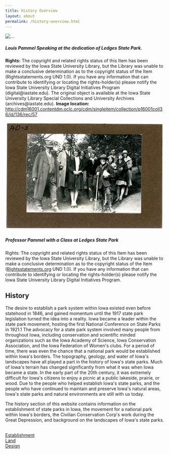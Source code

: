 ```yaml
---
title: History Overview
layout: about
permalink: /history-overview.html
---
```


<div class="card-group">
  <div class="card">
    <img src="..." class="card-img-top" alt="...">
    <div class="card-body">
      <h5 class="card-title">Louis Pammel Speaking at the dedication of Ledges State Park.
</h5>
      <p class="card-text"><b>Rights:</b> The copyright and related rights status of this Item has been reviewed by the Iowa State University Library, but the Library was unable to make a conclusive determination as to the copyright status of the Item (Rightsstatements.org UND 1.0). If you have any information that can contribute to identifying or locating the rights-holder(s) please notify the Iowa State University Library Digital Initiatives Program (digital@iastate.edu). The original object is available at the Iowa State University Library Special Collections and University Archives (archives@iastate.edu).
      <b>Image location:</b>   <a href="http://cdm16001.contentdm.oclc.org/cdm/singleitem/collection/p16001coll36/id/136/rec/57">http://cdm16001.contentdm.oclc.org/cdm/singleitem/collection/p16001coll36/id/136/rec/57</a>
        </p>
    </div>
  </div>
  <div class="card">
    <img src="/objects/people-parks/13-05-A_Pammel_1026-002-001a.png" class="card-img-top" alt="Black and white photo of Dr. Pammel with a class at an Iowa state park.">
    <div class="card-body">
      <h5 class="card-title">Professor Pammel with a Class at Ledges State Park</h5>
      <p class="card-text">Rights: The copyright and related rights status of this Item has been reviewed by the Iowa State University Library, but the Library was unable to make a conclusive determination as to the copyright status of the Item (<a href="http://rightsstatements.org/">Rightsstatements.org</a> UND 1.0). If you have any information that can contribute to identifying or locating the rights-holder(s) please notify the Iowa State University Library Digital Initiatives Program.</p>
    </div>
  </div>
</div>

##  History

The desire to establish a park system within Iowa existed even before statehood in 1846, and gained momentum until the 1917 state park legislation turned the idea into a reality. Iowa became a leader within the state park movement, hosting the first National Conference on State Parks in 1921.1 The advocacy for a state park system involved many people from throughout Iowa, including conservation and scientific minded organizations such as the Iowa Academy of Science, Iowa Conservation Association, and the Iowa Federation of Women's clubs. For a period of time, there was even the chance that a national park would be established within Iowa's borders. The topography, geology, and water of Iowa's landscapes have all played a part in the history of Iowa's state parks. Much of Iowa's terrain has changed significantly from what it was when Iowa became a state. In the early part of the 20th century, it was extremely difficult for Iowa's citizens to enjoy a picnic at a public lakeside, prairie, or wood. Due to the people who helped establish Iowa's state parks, and the people who have continued to maintain and preserve Iowa's natural areas, Iowa's state parks and natural environments are still with us today.

 

The history section of this website contains information on the establishment of state parks in Iowa, the movement for a national park within Iowa's borders, the Civilian Conservation Corp's work during the Great Depression, and background on the landscapes of Iowa's state parks.

<span></span><span></span><span></span><br><a href="Establishment">Establishment</a> <br> <a href="land.html">Land</a> <br> <a href="design.html">Design</a>